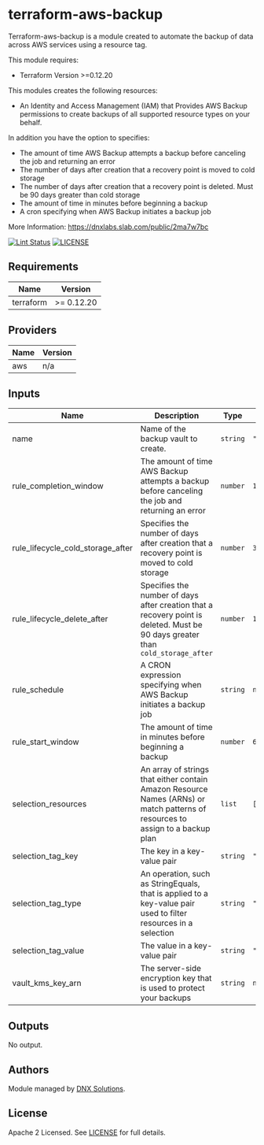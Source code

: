 # terraform-aws-backup

Terraform-aws-backup is a module created to automate the backup of data across AWS services using a resource tag. 

This module requires:
 * Terraform Version >=0.12.20

This modules creates the following resources:

 - An Identity and Access Management (IAM) that Provides AWS Backup permissions to create backups of all supported resource types on your behalf. 

In addition you have the option to specifies:

 - The amount of time AWS Backup attempts a backup before canceling the job and returning an error
 - The number of days after creation that a recovery point is moved to cold storage
 - The number of days after creation that a recovery point is deleted. Must be 90 days greater than cold storage
 - The amount of time in minutes before beginning a backup
 - A cron specifying when AWS Backup initiates a backup job


 More Information: https://dnxlabs.slab.com/public/2ma7w7bc

[![Lint Status](https://github.com/DNXLabs/terraform-aws-backup/workflows/Lint/badge.svg)](https://github.com/DNXLabs/terraform-aws-backup/actions)
[![LICENSE](https://img.shields.io/github/license/DNXLabs/terraform-aws-backup)](https://github.com/DNXLabs/terraform-aws-backup/blob/master/LICENSE)

<!--- BEGIN_TF_DOCS --->

## Requirements

| Name | Version |
|------|---------|
| terraform | >= 0.12.20 |

## Providers

| Name | Version |
|------|---------|
| aws | n/a |

## Inputs

| Name | Description | Type | Default | Required |
|------|-------------|------|---------|:--------:|
| name | Name of the backup vault to create. | `string` | `""` | no |
| rule\_completion\_window | The amount of time AWS Backup attempts a backup before canceling the job and returning an error | `number` | `120` | no |
| rule\_lifecycle\_cold\_storage\_after | Specifies the number of days after creation that a recovery point is moved to cold storage | `number` | `30` | no |
| rule\_lifecycle\_delete\_after | Specifies the number of days after creation that a recovery point is deleted. Must be 90 days greater than `cold_storage_after` | `number` | `120` | no |
| rule\_schedule | A CRON expression specifying when AWS Backup initiates a backup job | `string` | `null` | no |
| rule\_start\_window | The amount of time in minutes before beginning a backup | `number` | `60` | no |
| selection\_resources | An array of strings that either contain Amazon Resource Names (ARNs) or match patterns of resources to assign to a backup plan | `list` | `[]` | no |
| selection\_tag\_key | The key in a key-value pair | `string` | `"Backup"` | no |
| selection\_tag\_type | An operation, such as StringEquals, that is applied to a key-value pair used to filter resources in a selection | `string` | `"STRINGEQUALS"` | no |
| selection\_tag\_value | The value in a key-value pair | `string` | `"true"` | no |
| vault\_kms\_key\_arn | The server-side encryption key that is used to protect your backups | `string` | `null` | no |

## Outputs

No output.

<!--- END_TF_DOCS --->

## Authors

Module managed by [DNX Solutions](https://github.com/DNXLabs).

## License

Apache 2 Licensed. See [LICENSE](https://github.com/DNXLabs/terraform-aws-backup/blob/master/LICENSE) for full details.
